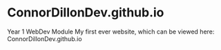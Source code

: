 # ConnorDillonDev.github.io
Year 1 WebDev Module
My first ever website, which can be viewed here: ConnorDillonDev.github.io

